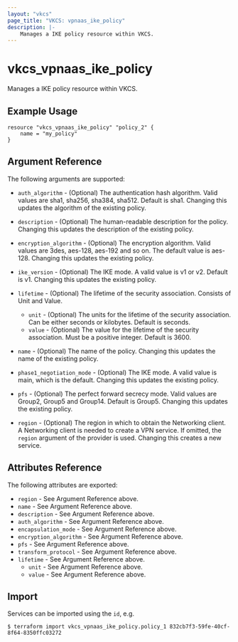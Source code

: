 ```yaml
---
layout: "vkcs"
page_title: "VKCS: vpnaas_ike_policy"
description: |-
	Manages a IKE policy resource within VKCS.
---
```


# vkcs\_vpnaas\_ike\_policy

Manages a IKE policy resource within VKCS.

## Example Usage

```hcl
resource "vkcs_vpnaas_ike_policy" "policy_2" {
	name = "my_policy"
}
```

## Argument Reference

The following arguments are supported:
* `auth_algorithm` - (Optional) The authentication hash algorithm. Valid values are sha1, sha256, sha384, sha512.
	Default is sha1. Changing this updates the algorithm of the existing policy.

* `description` - (Optional) The human-readable description for the policy.
	Changing this updates the description of the existing policy.

* `encryption_algorithm` - (Optional) The encryption algorithm. Valid values are 3des, aes-128, aes-192 and so on.
	The default value is aes-128. Changing this updates the existing policy.

* `ike_version` - (Optional) The IKE mode. A valid value is v1 or v2. Default is v1.
	Changing this updates the existing policy.

* `lifetime` - (Optional) The lifetime of the security association. Consists of Unit and Value.
	- `unit` - (Optional) The units for the lifetime of the security association. Can be either seconds or kilobytes.
	Default is seconds.
	- `value` - (Optional) The value for the lifetime of the security association. Must be a positive integer.
	Default is 3600.

* `name` - (Optional) The name of the policy. Changing this updates the name of
	the existing policy.

* `phase1_negotiation_mode` - (Optional) The IKE mode. A valid value is main, which is the default.
	Changing this updates the existing policy.

* `pfs` - (Optional) The perfect forward secrecy mode. Valid values are Group2, Group5 and Group14. Default is Group5.
	Changing this updates the existing policy.

* `region` - (Optional) The region in which to obtain the Networking client.
	A Networking client is needed to create a VPN service. If omitted, the
	`region` argument of the provider is used. Changing this creates a new
	service.

## Attributes Reference

The following attributes are exported:

* `region` - See Argument Reference above.
* `name` - See Argument Reference above.
* `description` - See Argument Reference above.
* `auth_algorithm` - See Argument Reference above.
* `encapsulation_mode` - See Argument Reference above.
* `encryption_algorithm` - See Argument Reference above.
* `pfs` - See Argument Reference above.
* `transform_protocol` - See Argument Reference above.
* `lifetime` - See Argument Reference above.
	- `unit` - See Argument Reference above.
	- `value` - See Argument Reference above.

## Import

Services can be imported using the `id`, e.g.

```
$ terraform import vkcs_vpnaas_ike_policy.policy_1 832cb7f3-59fe-40cf-8f64-8350ffc03272
```
